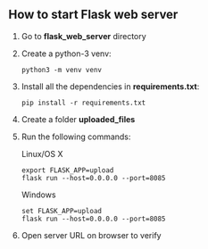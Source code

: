 ## How to start Flask web server

1. Go to **flask_web_server** directory
2. Create a python-3 venv: 
   
   ```python3 -m venv venv```
3. Install all the dependencies in **requirements.txt**:
   
   ```pip install -r requirements.txt```
4. Create a folder **uploaded_files**
5. Run the following commands:

    Linux/OS X
    ```
    export FLASK_APP=upload
    flask run --host=0.0.0.0 --port=8085
    ```

    Windows
    ```
    set FLASK_APP=upload
    flask run --host=0.0.0.0 --port=8085
    ```
6. Open server URL on browser to verify